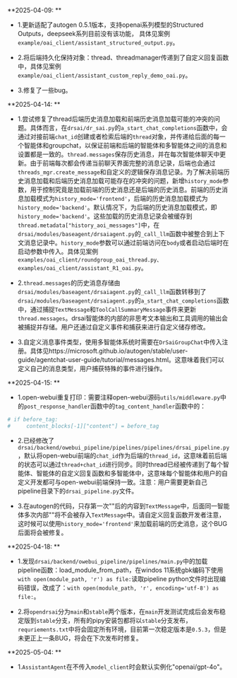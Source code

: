 **2025-04-09: **

- 1.更新适配了autogen 0.5.1版本，支持openai系列模型的Structured Outputs，deepseek系列目前没有该功能， 具体见案例```example/oai_client/assistant_structured_output.py```。

- 2.将后端持久化保持对象：thread、threadmanager传递到了自定义回复函数中，具体见案例```example/oai_client/assistant_custom_reply_demo_oai.py```。

- 3.修复了一些bug。

**2025-04-14: **

- 1.尝试修复了thread后端历史消息加载和前端历史消息加载可能的冲突的问题。具体而言，在```drsai/dr_sai.py```的```a_start_chat_completions```函数中，会通过对接前端```chat_id```创建或者检索后端的```thread```对象，并传递给后面的每一个智能体和groupchat，以保证前端和后端的智能体和多智能体之间的消息和设置都是一致的。```thread.messages```保存历史消息，并在每次智能体聊天中更新。由于前端每次都会传递当前聊天界面完整的消息记录，后端也会通过```threads_mgr.create_message```和自定义的逻辑保存消息记录。为了解决前端历史消息加载和后端历史消息加载可能存在的冲突的问题，新增```history_mode```参数，用于控制究竟是加载前端的历史消息还是后端的历史消息。前端的历史消息加载模式为```history_mode='frontend'```，后端的历史消息加载模式为```history_mode='backend'```。默认情况下，为后端的历史消息加载模式，即```history_mode='backend'```。这些加载的历史消息记录会被缓存到```thread.metadata["history_aoi_messages"]```中，在```drsai/modules/baseagent/drsaiagent.py```的```_call_llm```函数中被整合到上下文消息记录中。```history_mode```参数可以通过前端访问在```body```或者启动后端时在启动参数中传入。具体见案例```examples/oai_client/roundgroup_oai_thread.py、examples/oai_client/assistant_R1_oai.py```。

- 2.```thread.messages```的历史消息存储由```drsai/modules/baseagent/drsaiagent.py```的```_call_llm```函数转移到了```drsai/modules/baseagent/drsaiagent.py```的```a_start_chat_completions```函数中，通过捕捉```TextMessage```和```ToolCallSummaryMessage```事件来更新```thread.messages```。drsai智能体的内部的非思考文本输出和工具调用的输出会被捕捉并存储。用户还通过自定义事件和捕获来进行自定义储存修改。

- 3.自定义消息事件类型，使用多智能体系统时需要在```DrSaiGroupChat```中传入注册。具体见https://microsoft.github.io/autogen/stable/user-guide/agentchat-user-guide/tutorial/messages.html。这意味着我们可以定义自己的消息类型，用户捕获特殊的事件进行操作。

**2025-04-15: **

- 1.open-webui重复打印：需要注释open-webui源码```utils/middleware.py```中的```post_response_handler```函数中的```tag_content_handler```函数中的：
```python
# if before_tag:
#     content_blocks[-1]["content"] = before_tag
```

- 2.已经修改了```drsai/backend/owebui_pipeline/pipelines/pipelines/drsai_pipeline.py```，默认将open-webui前端的```chat_id```作为后端的```thread_id```，这意味着前后端的状态可以通过```thread+chat_id```进行同步。同时thread已经被传递到了每个智能体、智能体的自定义回复函数和多智能体中，这意味每个智能体和用户的自定义开发都可与open-webui前端保持一致。注意：用户需要更新自己pipeline目录下的```drsai_pipeline.py```文件。

- 3.在autogen的代码，只存第一次"<think>"后的内容到```TextMessage```中，后面同一智能体多次内部"<think>"将不会被存入```TextMessage```中。请自定义回复函数开发者注意，这时候可以使用```history_mode='frontend'```来加载前端的历史消息，这个BUG后面将会被修复。

**2025-04-18: **

- 1.发现```drsai/backend/owebui_pipeline/pipelines/main.py```中的加载pipeline函数：load_module_from_path，在windos 11系统gbk编码下使用```with open(module_path, 'r') as file:```读取pipeline python文件时出现编码错误，改成了：```with open(module_path, 'r', encoding='utf-8') as file:```。

- 2.将``opendrsai``分为```main```和```stable```两个版本，在```main```开发测试完成后会发布稳定版到```stable```分支，所有的pipy安装包都将以```stable```分支发布，```requriements.txt```中将会固定所有环境，目前第一次稳定版本是```0.5.3```，但是未更正上一条BUG，将会在下次发布时修复。


**2025-05-04: **

- 1.```AssistantAgent```在不传入```model_client```时会默认实例化"openai/gpt-4o"。